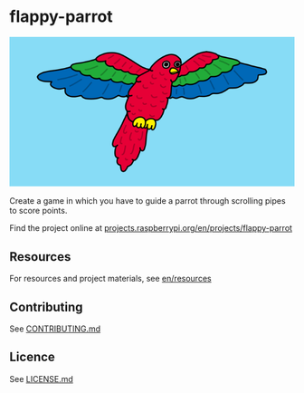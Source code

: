 # flappy-parrot

![flappy parrot](en/images/banner.png)

Create a game in which you have to guide a parrot through scrolling pipes to score points.

Find the project online at [projects.raspberrypi.org/en/projects/flappy-parrot](https://projects.raspberrypi.org/en/projects/flappy-parrot)

## Resources
For resources and project materials, see [en/resources](https://github.com/raspberrypilearning/flappy-parrot/tree/master/en/resources)

## Contributing
See [CONTRIBUTING.md](CONTRIBUTING.md)

## Licence
 See [LICENSE.md](LICENSE.md)
